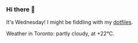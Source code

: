 ### Hi there :wave:

It's Wednesday! I might be fiddling with my [dotfiles](https://github.com/bewuethr/dotfiles).

Weather in Toronto: partly cloudy, at +22°C.
